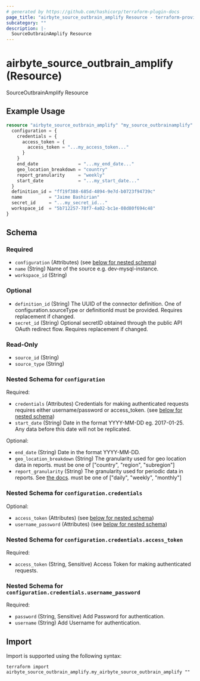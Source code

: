 ```yaml
---
# generated by https://github.com/hashicorp/terraform-plugin-docs
page_title: "airbyte_source_outbrain_amplify Resource - terraform-provider-airbyte"
subcategory: ""
description: |-
  SourceOutbrainAmplify Resource
---
```


# airbyte_source_outbrain_amplify (Resource)

SourceOutbrainAmplify Resource

## Example Usage

```terraform
resource "airbyte_source_outbrain_amplify" "my_source_outbrainamplify" {
  configuration = {
    credentials = {
      access_token = {
        access_token = "...my_access_token..."
      }
    }
    end_date               = "...my_end_date..."
    geo_location_breakdown = "country"
    report_granularity     = "weekly"
    start_date             = "...my_start_date..."
  }
  definition_id = "ff19f388-685d-4894-9e7d-b0723f94739c"
  name          = "Jaime Bashirian"
  secret_id     = "...my_secret_id..."
  workspace_id  = "5b712257-78f7-4a02-bc1e-08d80f694c48"
}
```

<!-- schema generated by tfplugindocs -->
## Schema

### Required

- `configuration` (Attributes) (see [below for nested schema](#nestedatt--configuration))
- `name` (String) Name of the source e.g. dev-mysql-instance.
- `workspace_id` (String)

### Optional

- `definition_id` (String) The UUID of the connector definition. One of configuration.sourceType or definitionId must be provided. Requires replacement if changed.
- `secret_id` (String) Optional secretID obtained through the public API OAuth redirect flow. Requires replacement if changed.

### Read-Only

- `source_id` (String)
- `source_type` (String)

<a id="nestedatt--configuration"></a>
### Nested Schema for `configuration`

Required:

- `credentials` (Attributes) Credentials for making authenticated requests requires either username/password or access_token. (see [below for nested schema](#nestedatt--configuration--credentials))
- `start_date` (String) Date in the format YYYY-MM-DD eg. 2017-01-25. Any data before this date will not be replicated.

Optional:

- `end_date` (String) Date in the format YYYY-MM-DD.
- `geo_location_breakdown` (String) The granularity used for geo location data in reports. must be one of ["country", "region", "subregion"]
- `report_granularity` (String) The granularity used for periodic data in reports. See <a href="https://amplifyv01.docs.apiary.io/#reference/performance-reporting/periodic/retrieve-performance-statistics-for-all-marketer-campaigns-by-periodic-breakdown">the docs</a>. must be one of ["daily", "weekly", "monthly"]

<a id="nestedatt--configuration--credentials"></a>
### Nested Schema for `configuration.credentials`

Optional:

- `access_token` (Attributes) (see [below for nested schema](#nestedatt--configuration--credentials--access_token))
- `username_password` (Attributes) (see [below for nested schema](#nestedatt--configuration--credentials--username_password))

<a id="nestedatt--configuration--credentials--access_token"></a>
### Nested Schema for `configuration.credentials.access_token`

Required:

- `access_token` (String, Sensitive) Access Token for making authenticated requests.


<a id="nestedatt--configuration--credentials--username_password"></a>
### Nested Schema for `configuration.credentials.username_password`

Required:

- `password` (String, Sensitive) Add Password for authentication.
- `username` (String) Add Username for authentication.

## Import

Import is supported using the following syntax:

```shell
terraform import airbyte_source_outbrain_amplify.my_airbyte_source_outbrain_amplify ""
```
